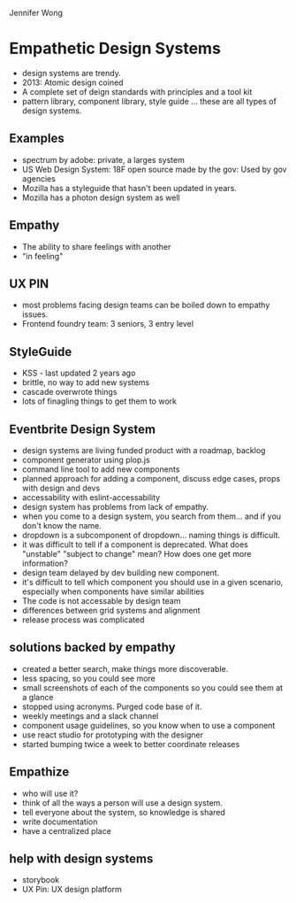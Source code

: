 Jennifer Wong

# Empathetic Design Systems

- design systems are trendy. 
- 2013: Atomic design coined
- A complete set of deign standards with principles and a tool kit
- pattern library, component library, style guide ... these are all types of design systems. 

## Examples

- spectrum by adobe: private, a larges system
- US Web Design System: 18F open source made by the gov: Used by gov agencies
- Mozilla has a styleguide that hasn't been updated in years. 
- Mozilla has a photon design system as well

## Empathy

- The ability to share feelings with another
- "in feeling"

## UX PIN

- most problems facing design teams can be boiled down to empathy issues. 
- Frontend foundry team: 3 seniors, 3 entry level

## StyleGuide

- KSS - last updated 2 years ago
- brittle, no way to add new systems
- cascade overwrote things
- lots of finagling things to get them to work

## Eventbrite Design System
- design systems are living funded product with a roadmap, backlog
- component generator using plop.js
- command line tool to add new components
- planned approach for adding a component, discuss edge cases, props with design and devs
- accessability with eslint-accessability
- design system has problems from lack of empathy.
- when you come to a design system, you search from them... and if you don't know the name. 
- dropdown is a subcomponent of dropdown... naming things is difficult. 
- it was difficult to tell if a component is deprecated. What does "unstable" "subject to change" mean? How does one get more information?
- design team delayed by dev building new component.
- it's difficult to tell which component you should use in a given scenario, especially when components have similar abilities
- The code is not accessable by design team
- differences between grid systems and alignment
- release process was complicated

## solutions backed by empathy
- created a better search, make things more discoverable. 
- less spacing, so you could see more
- small screenshots of each of the components so you could see them at a glance
- stopped using acronyms. Purged code base of it. 
- weekly meetings and a slack channel
- component usage guidelines, so you know when to use a component
- use react studio for prototyping with the designer
- started bumping twice a week to better coordinate releases

## Empathize
- who will use it?
- think of all the ways a person will use a design system. 
- tell everyone about the system, so knowledge is shared
- write documentation
- have a centralized place

## help with design systems
- storybook
- UX Pin: UX design platform